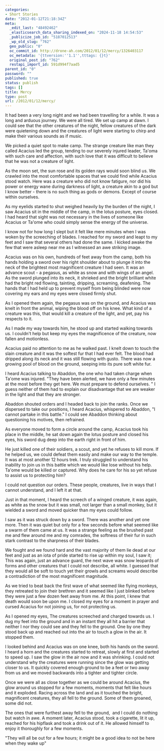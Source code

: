 ```yaml
---
categories:
- Short Stories
date: "2012-01-12T21:18:34Z"
meta:
  _edit_last: "48492462"
  _elasticsearch_data_sharing_indexed_on: "2024-11-18 14:54:53"
  _publicize_job_id: "5187012513"
  _wp_old_slug: "762"
  geo_public: "0"
  oc_commit_id: http://drone-ah.com/2012/01/12/mercy/1326403117
  oc_metadata: '{ttversion:''1.1'',tttags: {}t}'
  original_post_id: "762"
  restapi_import_id: 591d994f7aad5
parent_id: "0"
password: ""
published: true
status: publish
tags: []
title: Mercy
type: post
url: /2012/01/12/mercy/
---
```


It had been a very long night and we had been travelling for a while. It was a
long and arduous journey. We were all tired. We set up camp at dawn. I could see
that the other creatures of the night, fellow creatures of the dark were
quietening down and the creatures of light were starting to chirp and make their
various sounds as if music.

We picked a quiet spot to make camp. The strange creature like man they called
Acacius led the group, tending to our severely injured leader, Ta'oma with such
care and affection, with such love that it was difficult to believe that he was
not a creature of light.

As the moon set, the sun rose and its golden rays would soon blind us. We
crawled into the most comfortable spaces that we could find while Acacius stood
watch. Here was a creature who did not know fatigure, nor did his power or
energy wane during darkness of light, a creature akin to a god but I know
better - there is no such thing as gods or demons. Except of course within
ourselves.

<!--more-->

As my eyelids started to shut weighed heavily by the burden of the night, I saw
Acacius sit in the middle of the camp, in the lotus posture, eyes closed. I had
heard that sight was not necessary in the lives of someone like Acacius or
Ta'ome who could simply sense the energy of the universe.

I know not for how long I slept but it felt like mere minutes when I was woken
by the screeching of blades. I reached for my sword and leapt to my feet and I
saw that several others had done the same. I kicked awake the few that were
asleep near me as I witnessed an awe striking image.

Acacius was on his own, hundreds of feet away from the camp, both his hands
holding a sword over his right shoulder about to plunge it into the neck of the
brightest most magnificent creature I had seen. It was an advance scout - a
pegasus, as white as snow and with wings of an angel. As the sword plunged into
its neck, it shrieked and the bright brilliant white had the bright red flowing,
tainting, dripping, screaming, deafening. The hands that I had held up to
prevent myself from being blinded were now covering my ears and my eyes were
closed firmly shut.

As I opened them again, the pegasus was on the ground, and Acacius was knelt in
front the animal, wiping the blood off on his knee. What kind of a creature was
this, that would kill a creature of the light, and yet, pay his respects to it.

As I made my way towards him, he stood up and started walking towards us. I
couldn't help but keep my eyes the magnificence of the creature, now fallen and
motionless.

Acacius paid no attention to me as he walked past. I knelt down to touch the
slain creature and it was the softest fur that I had ever felt. The blood had
dripped along its neck and it was still flowing with gusto. There was now a
growing pool of blood on the ground, seeping into its pure soft white fur.

I heard Acacius talking to Abaddon, the one who had taken charge when Ta'ome was
injured. "They have been alerted, we have only a few minutes at the most before
they get here. We must prepare to defend ourselves. " I guess neither of them
had to explain our disadvantage that we are weaker in the light and that they
are stronger.

Abaddon shouted orders and I headed back to join the ranks. Once we dispersed to
take our positions, I heard Acacius, whispered to Abaddon, "I cannot partake in
this battle." I could see Abaddon thinking about questioning his motives, then
refrained.

As everyone moved to form a circle around the camp, Acacius took his place in
the middle, he sat down again the lotus posture and closed his eyes, his sword
dug deep into the earth right in front of him.

He just killed one of their soldiers, a scout, and yet he refuses to kill more.
If he helped us, we could defeat them easily and make our way to the temple. It
was at most another 12 hours trek. I truly struggled to understand his inability
to join us in this battle which we would like lose without his help. Ta'ome
would be killed or captured. Why does he care for his so yet refuse to assist us
to protecting him?

I could not question our orders. These people, creatures, live in ways that I
cannot understand, and I left it at that.

Just in that moment, I heard the screech of a winged creature, it was again, as
white as the snow but it was small, not larger than a small monkey, but it
wielded a sword and moved quicker than my eyes could follow.

I saw as it was struck down by a sword. There was another and yet one more. Then
it was quiet but only for a few seconds before what seemed like a swarm of them
came at us. It was a strange feeling as the brushed past me and flew around me
and my comrades, the softness of their fur in such stark contrast to the
sharpness of their blades.

We fought and we found hard and the vast majority of them lie dead at our feet
and just as an iota of pride started to rise up within my soul, I saw it; This
was again, just an advance guard, the next wave was snow leopards of forms and
other creatures that I could not describe, all white. I guessed that they would
all be soft to touch yet their growls and screams would describe a contradiction
of the most magnificent magnitude.

As we tried to beat back the first wave of what seemed like flying monkeys, they
retreated to join their brethren and it seemed like I just blinked before they
were just a few dozen feet away from me. At this point, I knew that death would
soon be upon me. I closed my eyes for a moment in prayer and cursed Acacius for
not joining us, for not protecting us.

As I opened my eyes, The creatures screeched and charged towards us. I dug my
feet into the ground and in an instant they all hit a barrier that neither I nor
they could see and they fell to the ground. One by one they stood back up and
reached out into the air to touch a glow in the air. It stopped them.

I looked behind and Acacius was on one knee, both his hands on the sword. I
heard a horn and the creatures started to retreat, slowly at first and started
to speed up. I saw the glow in the air now and it was shrinking. I could not
understand why the creatures were running since the glow was getting closer to
us. It quickly covered enough ground to be a feet or two away from us and we
moved backwards into a tighter and tighter circle.

Once we were all as close together as we could be around Acacius, the glow
around us stopped for a few moments, moments that felt like hours and it
exploded. Racing across the land and as it touched the bright, magnificent
creatures, they all fell to the ground. Some of them groaned, some did not.

The ones that were furthest away fell to the ground,  and I could do nothing but
watch in awe. A moment later, Acacius stood, took a cigarette, lit it up,
reached for his hipflask and took a drink out of it. He allowed himself to enjoy
it thoroughly for a few moments.

"They will all be out for a few hours; it might be a good idea to not be here
when they wake up"
